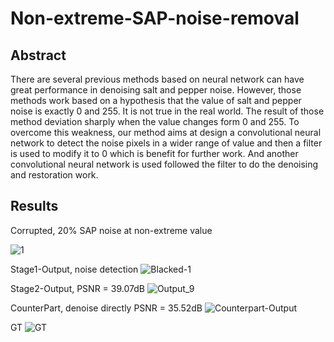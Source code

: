 # Non-extreme-SAP-noise-removal
## Abstract
There are several previous methods based on neural
network can have great performance in denoising salt and pepper
noise. However, those methods work based on a hypothesis that
the value of salt and pepper noise is exactly 0 and 255. It is
not true in the real world. The result of those method deviation
sharply when the value changes form 0 and 255. To overcome
this weakness, our method aims at design a convolutional neural
network to detect the noise pixels in a wider range of value and
then a filter is used to modify it to 0 which is benefit for further
work. And another convolutional neural network is used followed
the filter to do the denoising and restoration work.

## Results
Corrupted, 20% SAP noise at non-extreme value

![1](https://user-images.githubusercontent.com/48509610/115139100-acb95b80-a062-11eb-9f44-89fee856803d.png)

Stage1-Output, noise detection
![Blacked-1](https://user-images.githubusercontent.com/48509610/115139089-a0350300-a062-11eb-858e-28537c9cae33.png)

Stage2-Output, PSNR = 39.07dB
![Output_9](https://user-images.githubusercontent.com/48509610/115139095-a62ae400-a062-11eb-9658-eb31f8c7c3c0.png)

CounterPart, denoise directly PSNR = 35.52dB
![Counterpart-Output](https://user-images.githubusercontent.com/48509610/115139366-10905400-a064-11eb-96f8-40976e6d731e.PNG)

GT
![GT](https://user-images.githubusercontent.com/48509610/115139370-19812580-a064-11eb-8ed9-37b880ead77a.png)
